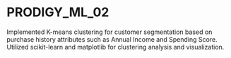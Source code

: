 # PRODIGY_ML_02
Implemented K-means clustering for customer segmentation based on purchase history attributes such as Annual Income and Spending Score. Utilized scikit-learn and matplotlib for clustering analysis and visualization.
